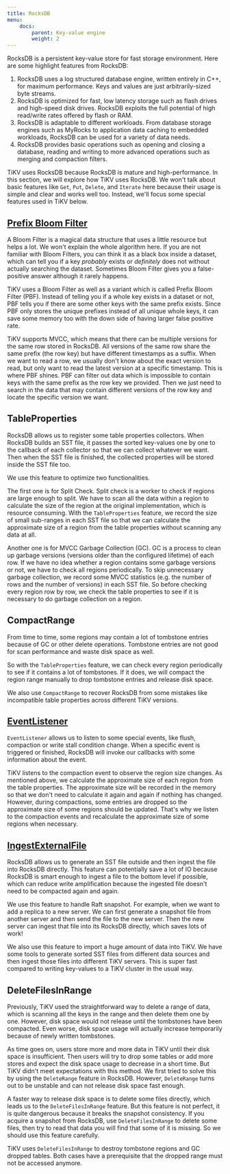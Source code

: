 ```yaml
---
title: RocksDB
menu:
    docs:
        parent: Key-value engine
        weight: 2
---
```


RocksDB is a persistent key-value store for fast storage environment.
Here are some highlight features from RocksDB:

1. RocksDB uses a log structured database engine, written entirely in
   C++, for maximum performance. Keys and values are just
   arbitrarily-sized byte streams.
2. RocksDB is optimized for fast, low latency storage such as flash
   drives and high-speed disk drives. RocksDB exploits the full
   potential of high read/write rates offered by flash or RAM.
3. RocksDB is adaptable to different workloads. From database storage
   engines such as MyRocks to application data caching to embedded
   workloads, RocksDB can be used for a variety of data needs.
4. RocksDB provides basic operations such as opening and closing a
   database, reading and writing to more advanced operations such as
   merging and compaction filters.

TiKV uses RocksDB because RocksDB is mature and high-performance. In
this section, we will explore how TiKV uses RocksDB. We won't talk
about basic features like `Get`, `Put`, `Delete`, and `Iterate` here
because their usage is simple and clear and works well too. Instead,
we'll focus some special features used in TiKV below.

## [Prefix Bloom Filter](https://github.com/facebook/rocksdb/wiki/RocksDB-Bloom-Filter)

A Bloom Filter is a magical data structure that uses a little resource
but helps a lot. We won't explain the whole algorithm here. If you are
not familiar with Bloom Filters, you can think it as a black box
inside a dataset, which can tell you if a key *probably* exists or
*definitely* does not without actually searching the
dataset. Sometimes Bloom Filter gives you a false-positive answer
although it rarely happens.

TiKV uses a Bloom Filter as well as a variant which is called Prefix
Bloom Filter (PBF). Instead of telling you if a whole key exists in a
dataset or not, PBF tells you if there are some other keys with the
same prefix exists. Since PBF only stores the unique prefixes instead
of all unique whole keys, it can save some memory too with the down
side of having larger false positive rate.

TiKV supports MVCC, which means that there can be multiple versions
for the same row stored in RocksDB. All versions of the same row share
the same prefix (the row key) but have different timestamps as a suffix. When
we want to read a row, we usually don't know about the exact version
to read, but only want to read the latest version at a specific
timestamp. This is where PBF shines. PBF can filter out data which is
impossible to contain keys with the same prefix as the row key we
provided. Then we just need to search in the data that may contain
different versions of the row key and locate the specific version we
want.

## TableProperties

RocksDB allows us to register some table properties collectors.  When
RocksDB builds an SST file, it passes the sorted key-values one by one
to the callback of each collector so that we can collect whatever we
want. Then when the SST file is finished, the collected properties
will be stored inside the SST file too.

We use this feature to optimize two functionalities.

The first one is for Split Check. Split check is a worker to check if
regions are large enough to split.  We have to scan all the data
within a region to calculate the size of the region at the original
implementation, which is resource consuming. With the `TableProperties`
feature, we record the size of small sub-ranges in each SST file so
that we can calculate the approximate size of a region from the table
properties without scanning any data at all.

Another one is for MVCC Garbage Collection (GC). GC is a process to
clean up garbage versions (versions older than the configured
lifetime) of each row. If we have no idea whether a region contains
some garbage versions or not, we have to check all regions
periodically. To skip unnecessary garbage collection, we record some
MVCC statistics (e.g. the number of rows and the number of versions)
in each SST file. So before checking every region row by row, we check
the table properties to see if it is necessary to do garbage
collection on a region.

## CompactRange

From time to time, some regions may contain a lot of tombstone entries
because of GC or other delete operations. Tombstone entries are not
good for scan performance and waste disk space as well.

So with the `TableProperties` feature, we can check every region
periodically to see if it contains a lot of tombstones. If it does, we
will compact the region range manually to drop tombstone entries and
release disk space.

We also use `CompactRange` to recover RocksDB from some mistakes like
incompatible table properties across different TiKV versions.

## [EventListener](https://github.com/facebook/rocksdb/wiki/EventListener)

`EventListener` allows us to listen to some special events, like
flush, compaction or write stall condition change. When a specific
event is triggered or finished, RocksDB will invoke our callbacks with
some information about the event.

TiKV listens to the compaction event to observe the region size
changes. As mentioned above, we calculate the approximate size of each
region from the table properties. The approximate size will be
recorded in the memory so that we don't need to calculate it again and
again if nothing has changed. However, during compactions, some
entries are dropped so the approximate size of some regions should be
updated. That's why we listen to the compaction events and recalculate
the approximate size of some regions when necessary.

## [IngestExternalFile](https://github.com/facebook/rocksdb/wiki/Creating-and-Ingesting-SST-files)

RocksDB allows us to generate an SST file outside and then ingest the
file into RocksDB directly. This feature can potentially save a lot of
IO because RocksDB is smart enough to ingest a file to the bottom
level if possible, which can reduce write amplification because the
ingested file doesn't need to be compacted again and again.

We use this feature to handle Raft snapshot. For example, when we want
to add a replica to a new server. We can first generate a snapshot
file from another server and then send the file to the new
server. Then the new server can ingest that file into its RocksDB
directly, which saves lots of work!

We also use this feature to import a huge amount of data into TiKV. We
have some tools to generate sorted SST files from different data
sources and then ingest those files into different TiKV servers. This
is super fast compared to writing key-values to a TiKV cluster in the
usual way.

## DeleteFilesInRange

Previously, TiKV used the straightforward way to delete a range of data,
which is scanning all the keys in the range and then delete them one
by one. However, disk space would not release until the tombstones have
been compacted. Even worse, disk space usage will actually increase
temporarily because of newly written tombstones.

As time goes on, users store more and more data in TiKV until their
disk space is insufficient. Then users will try to drop some tables or
add more stores and expect the disk space usage to decrease in a short
time. But TiKV didn't meet expectations with this method. We first tried
to solve this by using the `DeleteRange` feature in RocksDB. However,
`DeleteRange` turns out to be unstable and can not release disk space
fast enough.

A faster way to release disk space is to delete some files directly,
which leads us to the `DeleteFilesInRange` feature. But this feature
is not perfect, it is quite dangerous because it breaks the snapshot
consistency. If you acquire a snapshot from RocksDB,
use `DeleteFilesInRange` to delete some files, then try to read that data
you will find that some of it is missing. So we
should use this feature carefully.

TiKV uses `DeleteFilesInRange` to destroy tombstone regions and GC
dropped tables. Both cases have a prerequisite that the dropped range
must not be accessed anymore.
